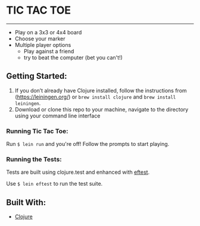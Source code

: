 # TIC TAC TOE
----------
 - Play on a 3x3 or 4x4 board
 - Choose your marker
 - Multiple player options
   - Play against a friend
   - try to beat the computer (bet you can't!)


## Getting Started:

 1. If you don’t already have Clojure installed, follow the instructions from (https://leiningen.org/) or `brew install clojure` and `brew install leiningen`.
 2. Download or clone this repo to your machine, navigate to the directory using your command line interface


### Running Tic Tac Toe:

   Run `$ lein run` and you're off! Follow the prompts to start playing.

### Running the Tests:

  Tests are built using clojure.test and enhanced with [eftest](https://github.com/weavejester/eftest).

  Use `$ lein eftest` to run the test suite.


## Built With:
  - [Clojure](https://www.clojure.org)
